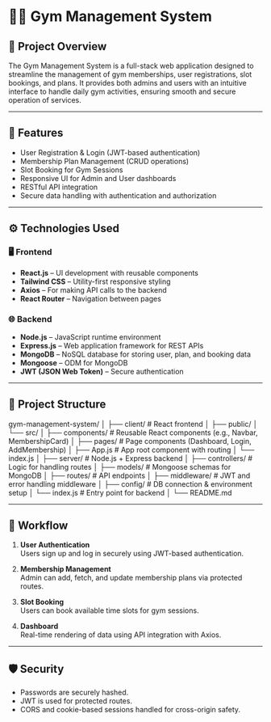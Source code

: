 # 🏋️‍♂️ Gym Management System

## 📌 Project Overview

The Gym Management System is a full-stack web application designed to streamline the management of gym memberships, user registrations, slot bookings, and plans. It provides both admins and users with an intuitive interface to handle daily gym activities, ensuring smooth and secure operation of services.

---

## 🚀 Features

- User Registration & Login (JWT-based authentication)
- Membership Plan Management (CRUD operations)
- Slot Booking for Gym Sessions
- Responsive UI for Admin and User dashboards
- RESTful API integration
- Secure data handling with authentication and authorization

---

## ⚙️ Technologies Used

### 🖥️ Frontend
- **React.js** – UI development with reusable components
- **Tailwind CSS** – Utility-first responsive styling
- **Axios** – For making API calls to the backend
- **React Router** – Navigation between pages

### 🌐 Backend
- **Node.js** – JavaScript runtime environment
- **Express.js** – Web application framework for REST APIs
- **MongoDB** – NoSQL database for storing user, plan, and booking data
- **Mongoose** – ODM for MongoDB
- **JWT (JSON Web Token)** – Secure authentication

---

## 📂 Project Structure
gym-management-system/
│
├── client/ # React frontend
│ ├── public/
│ └── src/
│ ├── components/ # Reusable React components (e.g., Navbar, MembershipCard)
│ ├── pages/ # Page components (Dashboard, Login, AddMembership)
│ ├── App.js # App root component with routing
│ └── index.js
│
├── server/ # Node.js + Express backend
│ ├── controllers/ # Logic for handling routes
│ ├── models/ # Mongoose schemas for MongoDB
│ ├── routes/ # API endpoints
│ ├── middleware/ # JWT and error handling middleware
│ ├── config/ # DB connection & environment setup
│ └── index.js # Entry point for backend
│
└── README.md


---

## 🔄 Workflow

1. **User Authentication**  
   Users sign up and log in securely using JWT-based authentication.

2. **Membership Management**  
   Admin can add, fetch, and update membership plans via protected routes.

3. **Slot Booking**  
   Users can book available time slots for gym sessions.

4. **Dashboard**  
   Real-time rendering of data using API integration with Axios.

---

## 🛡️ Security

- Passwords are securely hashed.
- JWT is used for protected routes.
- CORS and cookie-based sessions handled for cross-origin safety.


